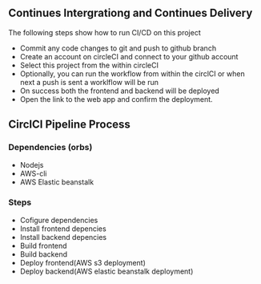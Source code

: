  ## Continues Intergrationg and Continues Delivery
  The following steps show how to run CI/CD on this project
  - Commit any code changes to git and push to github branch
  - Create an account on  circleCI and connect to your github account
  - Select this project from the within  circleCI
  - Optionally, you can run the workflow from within the circlCI or when next a push is sent a worklflow will be run
  - On success both the frontend and backend will be deployed
  - Open the link to the web app and confirm the deployment.

  ## CirclCI Pipeline Process
  ### Dependencies (orbs)
  - Nodejs
  - AWS-cli
  - AWS Elastic beanstalk

  ### Steps
  - Cofigure dependencies 
  - Install frontend depencies
  - Install backend depencies
  - Build frontend
  - Build backend
  - Deploy frontend(AWS s3 deployment)
  - Deploy backend(AWS elastic beanstalk deployment)